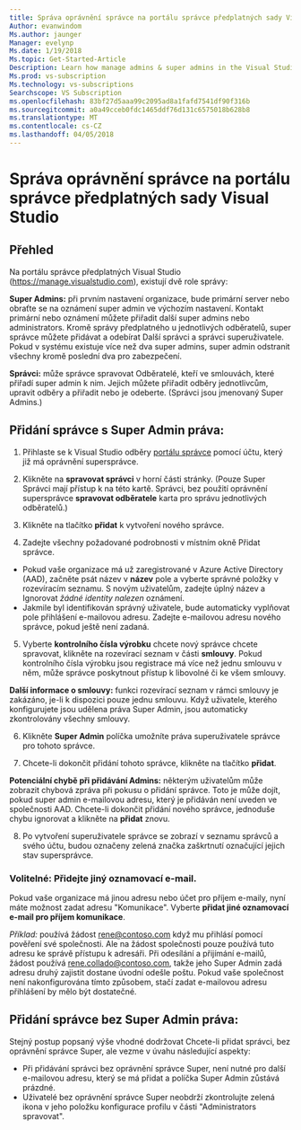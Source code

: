 ```yaml
---
title: Správa oprávnění správce na portálu správce předplatných sady Visual Studio
Author: evanwindom
Ms.author: jaunger
Manager: evelynp
Ms.date: 1/19/2018
Ms.topic: Get-Started-Article
Description: Learn how manage admins & super admins in the Visual Studio Subscriptions Administrator Portal.
Ms.prod: vs-subscription
Ms.technology: vs-subscriptions
Searchscope: VS Subscription
ms.openlocfilehash: 83bf27d5aaa99c2095ad8a1fafd7541df90f316b
ms.sourcegitcommit: a0a49cceb0fdc1465ddf76d131c6575018b628b8
ms.translationtype: MT
ms.contentlocale: cs-CZ
ms.lasthandoff: 04/05/2018
---
```

# <a name="managing-administrator-rights-in-the-visual-studio-subscriptions-administrator-portal"></a>Správa oprávnění správce na portálu správce předplatných sady Visual Studio

## <a name="overview"></a>Přehled 
Na portálu správce předplatných Visual Studio (https://manage.visualstudio.com), existují dvě role správy:

**Super Admins:** při prvním nastavení organizace, bude primární server nebo obraťte se na oznámení super admin ve výchozím nastavení. Kontakt primární nebo oznámení můžete přiřadit další super admins nebo administrators. Kromě správy předplatného u jednotlivých odběratelů, super správce můžete přidávat a odebírat Další správci a správci superuživatele. Pokud v systému existuje více než dva super admins, super admin odstranit všechny kromě poslední dva pro zabezpečení. 

**Správci:** může správce spravovat Odběratelé, kteří ve smlouvách, které přiřadí super admin k nim.  Jejich můžete přiřadit odběry jednotlivcům, upravit odběry a přiřadit nebo je odeberte.   (Správci jsou jmenovaný Super Admins.)  

## <a name="adding-an-administrator-with-super-admin-rights"></a>Přidání správce **s** Super Admin práva:

1. Přihlaste se k Visual Studio odběry [portálu správce](https://manage.visualstudio.com) pomocí účtu, který již má oprávnění supersprávce.

2. Klikněte na **spravovat správci** v horní části stránky. (Pouze Super Správci mají přístup k na této kartě.  Správci, bez použití oprávnění supersprávce **spravovat odběratele** karta pro správu jednotlivých odběratelů.)

3. Klikněte na tlačítko **přidat** k vytvoření nového správce. 

4. Zadejte všechny požadované podrobnosti v místním okně Přidat správce.
  - Pokud vaše organizace má už zaregistrované v Azure Active Directory (AAD), začněte psát název v **název** pole a vyberte správné položky v rozevíracím seznamu. S novým uživatelům, zadejte úplný název a Ignorovat *žádné identity nalezen* oznámení.
  - Jakmile byl identifikován správný uživatele, bude automaticky vyplňovat pole přihlášení e-mailovou adresu. Zadejte e-mailovou adresu nového správce, pokud ještě není zadaná.

5. Vyberte **kontrolního čísla výrobku** chcete nový správce chcete spravovat, klikněte na rozevírací seznam v části **smlouvy**. Pokud kontrolního čísla výrobku jsou registrace má více než jednu smlouvu v něm, může správce poskytnout přístup k libovolné či ke všem smlouvy. 

**Další informace o smlouvy:** funkci rozevírací seznam v rámci smlouvy je zakázáno, je-li k dispozici pouze jednu smlouvu.  Když uživatele, kterého konfigurujete jsou udělena práva Super Admin, jsou automaticky zkontrolovány všechny smlouvy.

6. Klikněte **Super Admin** políčka umožníte práva superuživatele správce pro tohoto správce.  

7. Chcete-li dokončit přidání tohoto správce, klikněte na tlačítko **přidat**.

**Potenciální chybě při přidávání Admins:** některým uživatelům může zobrazit chybová zpráva při pokusu o přidání správce. Toto je může dojít, pokud super admin e-mailovou adresu, který je přidáván není uveden ve společnosti AAD. Chcete-li dokončit přidání nového správce, jednoduše chybu ignorovat a klikněte na **přidat** znovu. 

8. Po vytvoření superuživatele správce se zobrazí v seznamu správců a svého účtu, budou označeny zelená značka zaškrtnutí označující jejich stav supersprávce. 

### <a name="optional--add-a-different-notification-email"></a>Volitelné: Přidejte jiný oznamovací e-mail.
Pokud vaše organizace má jinou adresu nebo účet pro příjem e-maily, nyní máte možnost zadat adresu "Komunikace". Vyberte **přidat jiné oznamovací e-mail pro příjem komunikace**. 

*Příklad:* používá žádost rene@contoso.com když mu přihlásí pomocí pověření své společnosti.  Ale na žádost společnosti pouze používá tuto adresu ke správě přístupu k adresáři.  Při odesílání a přijímání e-mailů, žádost používá rene.collado@contoso.com, takže jeho Super Admin zadá adresu druhý zajistit dostane úvodní odešle poštu.  Pokud vaše společnost není nakonfigurována tímto způsobem, stačí zadat e-mailovou adresu přihlášení by mělo být dostatečné.

## <a name="adding-an-administrator-without-super-admin-rights"></a>Přidání správce **bez** Super Admin práva:

Stejný postup popsaný výše vhodné dodržovat Chcete-li přidat správci, bez oprávnění správce Super, ale vezme v úvahu následující aspekty:
-  Při přidávání správci bez oprávnění správce Super, není nutné pro další e-mailovou adresu, který se má přidat a políčka Super Admin zůstává prázdné.
-  Uživatelé bez oprávnění správce Super neobdrží zkontrolujte zelená ikona v jeho položku konfigurace profilu v části "Administrators spravovat".
